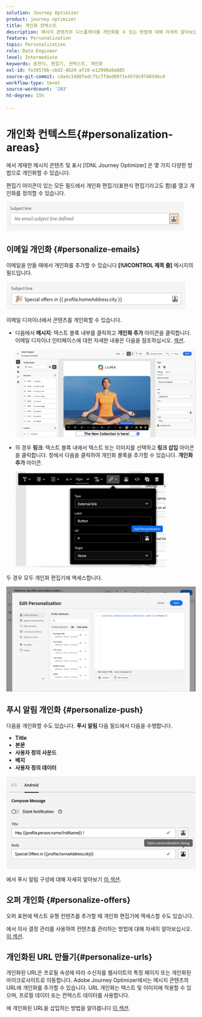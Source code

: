 ```yaml
---
solution: Journey Optimizer
product: journey optimizer
title: 개인화 컨텍스트
description: 메시지 콘텐츠와 디스플레이를 개인화할 수 있는 방법에 대해 자세히 알아보십시오.
feature: Personalization
topic: Personalization
role: Data Engineer
level: Intermediate
keywords: 표현식, 편집기, 컨텍스트, 개인화
exl-id: fe39570b-cbd2-4b24-af10-e12990a9a885
source-git-commit: cda4c1d88fedc75c7fded9971e45fdc9740346c4
workflow-type: tm+mt
source-wordcount: '283'
ht-degree: 15%

---
```


# 개인화 컨텍스트{#personalization-areas}

에서 게재한 메시지 콘텐츠 및 표시 [!DNL Journey Optimizer] 은 몇 가지 다양한 방법으로 개인화할 수 있습니다.

편집기 아이콘이 있는 모든 필드에서 개인화 편집기(표현식 편집기라고도 함)를 열고 개인화를 정의할 수 있습니다.

![](assets/perso_icon.png)

## 이메일 개인화 {#personalize-emails}

이메일을 만들 때에서 개인화를 추가할 수 있습니다 **[!UICONTROL 제목 줄]** 메시지의 필드입니다.

![](assets/perso_subject.png)

이메일 디자이너에서 콘텐츠를 개인화할 수 있습니다.

* 다음에서 **메시지**: 텍스트 블록 내부를 클릭하고 **개인화 추가** 아이콘을 클릭합니다. 이메일 디자이너 인터페이스에 대한 자세한 내용은 다음을 참조하십시오. [섹션](../email/get-started-email-design.md).

  ![](assets/perso_insert.png)

* 의 경우 **링크**: 텍스트 블록 내에서 텍스트 또는 이미지를 선택하고 **링크 삽입** 아이콘을 클릭합니다. 창에서 다음을 클릭하여 개인화 블록을 추가할 수 있습니다. **개인화 추가** 아이콘.

  ![](assets/perso_link.png)

두 경우 모두 개인화 편집기에 액세스합니다.

![](assets/perso_ee.png)

## 푸시 알림 개인화 {#personalize-push}

다음을 개인화할 수도 있습니다. **푸시 알림** 다음 필드에서 다음을 수행합니다.

* **Title**
* **본문**
* **사용자 정의 사운드**
* **배지**
* **사용자 정의 데이터**

![](assets/perso_push.png)

에서 푸시 알림 구성에 대해 자세히 알아보기 [이 섹션](../push/push-gs.md).

## 오퍼 개인화 {#personalize-offers}

오퍼 표현에 텍스트 유형 컨텐츠를 추가할 때 개인화 편집기에 액세스할 수도 있습니다.

에서 의사 결정 관리를 사용하여 컨텐츠를 관리하는 방법에 대해 자세히 알아보십시오. [이 섹션](../offers/offer-library/creating-personalized-offers.md#custom-text).

## 개인화된 URL 만들기{#personalize-urls}

개인화된 URL은 프로필 속성에 따라 수신자를 웹사이트의 특정 페이지 또는 개인화된 마이크로사이트로 이동합니다. Adobe Journey Optimizer에서는 메시지 콘텐츠의 URL에 개인화를 추가할 수 있습니다. URL 개인화는 텍스트 및 이미지에 적용할 수 있으며, 프로필 데이터 또는 컨텍스트 데이터를 사용합니다.

에 개인화된 URL을 삽입하는 방법을 알아봅니다 [이 섹션](personalization-syntax.md#perso-urls).

